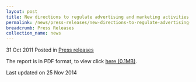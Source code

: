 ```yaml
---
layout: post
title: New directions to regulate advertising and marketing activities of licensed moneylenders to take effect from 1 Nov 2011 - Press release
permalink: /news/press-releases/new-directions-to-regulate-advertising-and-marketing-activities-of-licensed-moneylenders-to-take
breadcrumb: Press Releases
collection_name: news
---
```



31 Oct 2011 Posted in [Press releases](/news/press-releases)


The report is in PDF format, to view click [here (0.1MB)](/files/news/press-releases/2011/10/linkclick02ac.pdf).



<p class="right-side-updated">Last updated on 25 Nov 2014</p>

